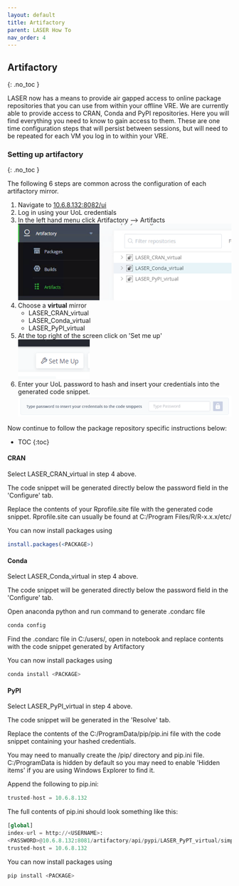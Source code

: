 ```yaml
---
layout: default
title: Artifactory
parent: LASER How To
nav_order: 4
---
```


## Artifactory 
{: .no_toc }

LASER now has a means to provide air gapped access to online package repositories that you can use from within your offline VRE. We are currently able to provide access to CRAN, Conda and PyPI repositories. Here you will find everything you need to know to gain access to them. These are one time configuration steps that will persist between sessions, but will need to be repeated for each VM you log in to within your VRE.

### Setting up artifactory 
{: .no_toc }

The following 6 steps are common across the configuration of each artifactory mirror. 

1. Navigate to [10.6.8.132:8082/ui](10.6.8.132:8082/ui)
2. Log in using your UoL credentials
3. In the left hand menu click Artifactory --> Artifacts 
	![In left hand menu click Artifactory --> Artifacts](../../images/artifactory/artifacts.PNG) </br>
4. Choose a **virtual** mirror
	- LASER_CRAN_virtual 
	- LASER_Conda_virtual 
	- LASER_PyPI_virtual 
5. At the top right of the screen click on 'Set me up' 
	![Top right click on Set me up](../../images/artifactory/set_me_up.PNG) </br>
6. Enter your UoL password to hash and insert your credentials into the generated code snippet. </br>
	![Enter your UoL password](../../images/artifactory/enter_password.PNG)

Now continue to follow the package repository specific instructions below:
- TOC
{:toc}

#### CRAN

Select LASER_CRAN_virtual in step 4 above.

The code snippet will be generated directly below the password field in the 'Configure' tab.

Replace the contents of your Rprofile.site file with the generated code snippet.
Rprofile.site can usually be found at C:/Program Files/R/R-x.x.x/etc/

You can now install packages using
```R
install.packages(<PACKAGE>)
```


#### Conda 

Select LASER_Conda_virtual in step 4 above.

The code snippet will be generated directly below the password field in the 'Configure' tab.

Open anaconda python and run command to generate .condarc file 
```python
conda config
```

Find the .condarc file in C:/users/<username>, open in notebook and replace contents with the code snippet generated by Artifactory

You can now install packages using
```python
conda install <PACKAGE>
```


#### PyPI

Select LASER_PyPI_virtual in step 4 above.

The code snippet will be generated in the 'Resolve' tab.

Replace the contents of the C:/ProgramData/pip/pip.ini file with the code snippet containing your hashed credentials.

You may need to manually create the /pip/ directory and pip.ini file. C:/ProgramData is hidden by default so you may need to enable 'Hidden items' if you are using Windows Explorer to find it.

Append the following to pip.ini:
```python
trusted-host = 10.6.8.132
```

The full contents of pip.ini should look something like this:
```python
[global]
index-url = http://<USERNAME>:
<PASSWORD>@10.6.8.132:8081/artifactory/api/pypi/LASER_PyPT_virtual/simple
trusted-host = 10.6.8.132
```

You can now install packages using
```python
pip install <PACKAGE>
```
